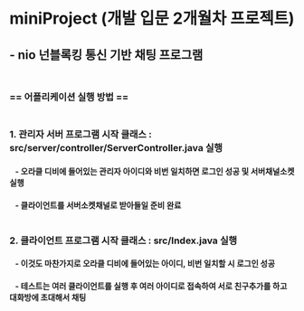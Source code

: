 # miniProject (개발 입문 2개월차 프로젝트)
## - nio 넌블록킹 통신 기반 채팅 프로그램<br/><br/>  
### == 어플리케이션 실행 방법 ==<br/><br/>
### 1. 관리자 서버 프로그램 시작 클래스 : src/server/controller/ServerController.java 실행
#### &nbsp;&nbsp;&nbsp;- 오라클 디비에 들어있는 관리자 아이디와 비번 일치하면 로그인 성공 및 서버채널소켓 실행
#### &nbsp;&nbsp;&nbsp;- 클라이언트를 서버소켓채널로 받아들일 준비 완료<br/><br/>
### 2. 클라이언트 프로그램 시작 클래스 : src/Index.java 실행
#### &nbsp;&nbsp;&nbsp;- 이것도 마찬가지로 오라클 디비에 들어있는 아이디, 비번 일치할 시 로그인 성공
#### &nbsp;&nbsp;&nbsp;- 테스트는 여러 클라이언트를 실행 후 여러 아이디로 접속하여 서로 친구추가를 하고 대화방에 초대해서 채팅
